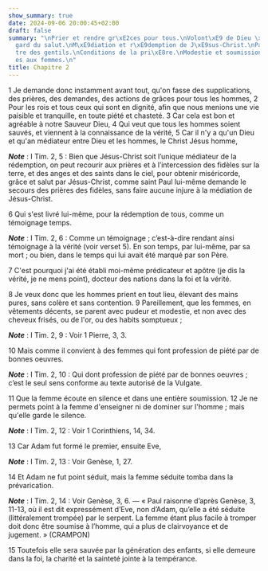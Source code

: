 ```yaml
---
show_summary: true
date: 2024-09-06 20:00:45+02:00
draft: false
summary: "\nPrier et rendre gr\xE2ces pour tous.\nVolont\xE9 de Dieu \xE0 l\u2019\xE9\
  gard du salut.\nM\xE9diation et r\xE9demption de J\xE9sus-Christ.\nPaul, ap\xF4\
  tre des gentils.\nConditions de la pri\xE8re.\nModestie et soumission recommand\xE9\
  es aux femmes.\n"
title: Chapitre 2
---
```





1 Je demande donc instamment avant tout, qu'on fasse des supplications, des prières, des demandes, des actions de grâces pour tous les hommes, 2 Pour les rois et tous ceux qui sont en dignité, afin que nous menions une vie paisible et tranquille, en toute piété et chasteté. 3 Car cela est bon et agréable à notre Sauveur Dieu, 4 Qui veut que tous les hommes soient sauvés, et viennent à la connaissance de la vérité, 5 Car il n'y a qu'un Dieu et qu'an médiateur entre Dieu et les hommes, le Christ Jésus homme,

***Note*** :  I Tim. 2, 5 : Bien que Jésus-Christ soit l’unique médiateur de la rédemption, on peut recourir aux prières et à l’intercession des fidèles sur la terre, et des anges et des saints dans le ciel, pour obtenir miséricorde, grâce et salut par Jésus-Christ, comme saint Paul lui-même demande le secours des prières des fidèles, sans faire aucune injure à la médiation de Jésus-Christ.

6 Qui s'est livré lui-même, pour la rédemption de tous, comme un témoignage temps.

***Note*** :  I Tim. 2, 6 : Comme un témoignage ; c’est-à-dire rendant ainsi témoignage à la vérité (voir verset 5). En son temps, par lui-même, par sa mort ; ou bien, dans le temps qui lui avait été marqué par son Père.

7 C'est pourquoi j'ai été établi moi-même prédicateur et apôtre (je dis la vérité, je ne mens point), docteur des nations dans la foi et la vérité.


8 Je veux donc que les hommes prient en tout lieu, élevant des mains pures, sans colère et sans contention. 9 Pareillement, que les femmes, en vêtements décents, se parent avec pudeur et modestie, et non avec des cheveux frisés, ou de l'or, ou des habits somptueux ;

***Note*** :  I Tim. 2, 9 : Voir 1 Pierre, 3, 3.

10 Mais comme il convient à des femmes qui font profession de piété par de bonnes oeuvres.

***Note*** :  I Tim. 2, 10 : Qui dont profession de piété par de bonnes oeuvres ; c’est le seul sens conforme au texte autorisé de la Vulgate.


11 Que la femme écoute en silence et dans une entière soumission. 12 Je ne permets point à la femme d'enseigner ni de dominer sur l'homme ; mais qu'elle garde le silence.

***Note*** :  I Tim. 2, 12 : Voir 1 Corinthiens, 14, 34.

13 Car Adam fut formé le premier, ensuite Eve,

***Note*** :  I Tim. 2, 13 : Voir Genèse, 1, 27.

14 Et Adam ne fut point séduit, mais la femme séduite tomba dans la prévarication.

***Note*** :  I Tim. 2, 14 : Voir Genèse, 3, 6. ― « Paul raisonne d’après Genèse, 3, 11-13, où il est dit expressément d’Eve, non d’Adam, qu’elle a été séduite (littéralement trompée) par le serpent. La femme étant plus facile à tromper doit donc être soumise à l’homme, qui a plus de clairvoyance et de jugement. » (CRAMPON)

15 Toutefois elle sera sauvée par la génération des enfants, si elle demeure dans la foi, la charité et la sainteté jointe à la tempérance.

